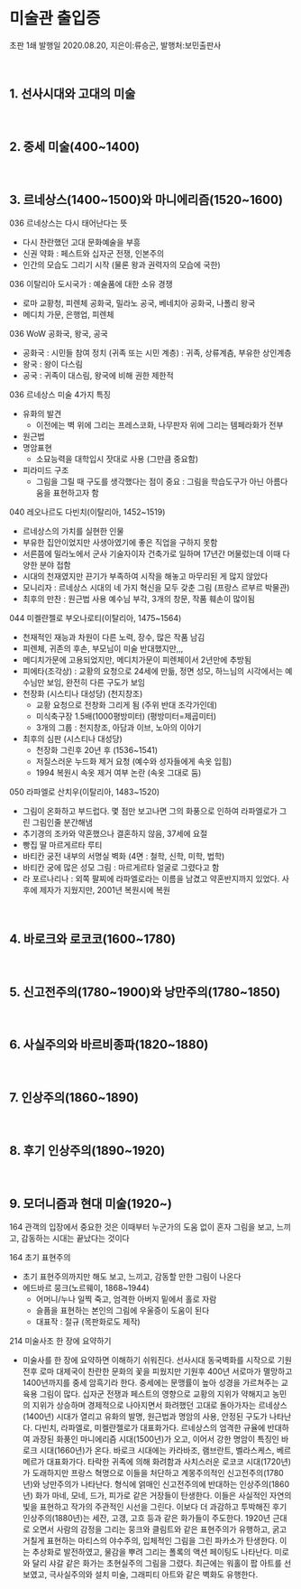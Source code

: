 # 미술관 출입증

초판 1쇄 발행일 2020.08.20,  지은이:류승곤,  발행처:보민출판사

<br>
 

## **1. 선사시대와 고대의 미술**

<br>


## **2. 중세 미술(400~1400)**

<br>


## **3. 르네상스(1400~1500)와 마니에리즘(1520~1600)**

036  르네상스는 다시 태어난다는 뜻
- 다시 찬란했던 고대 문화예술을 부흥
- 신권 약화 : 페스트와 십자군 전쟁, 인본주의
- 인간의 모습도 그리기 시작 (물론 왕과 권력자의 모습에 국한)

036 이탈리아 도시국가 : 예술품에 대한 소유 경쟁
- 로마 교황청, 피렌체 공화국, 밀라노 공국, 베네치아 공화국, 나폴리 왕국
- 메디치 가문, 은행업, 피렌체

036 WoW 공화국, 왕국, 공국
- 공화국 : 시민들 참여 정치 (귀족 또는 시민 계층) : 귀족, 상류계츰, 부유한 상인계층
- 왕국 : 왕이 다스림
- 공국 : 귀족이 대스림, 왕국에 비해 권한 제한적

036 르네상스 미술 4가지 특징
- 유화의 발견 
  - 이전에는 벽 위에 그리는 프레스코화, 나무판자 위에 그리는 템페라화가 전부
- 원근법
- 명암표현
  - 소묘능력을 대학입시 잣대로 사용 (그만큼 중요함)
- 피라미드 구조
  - 그림을 그릴 때 구도를 생각했다는 점이 중요 : 그림을 학습도구가 아닌 아름다움을 표현하고자 함

040 레오나르도 다빈치(이탈리아, 1452~1519)
- 르네상스의 가치를 실현한 인물
- 부유한 집안이었지만 사생아였기에 좋은 직업을 구하지 못함
- 서른쯤에 밀라노에서 군사 기술자이자 건축가로 일하며 17년간 머물렀는데 이때 다양한 분야 접함
- 시대의 천재였지만 끈기가 부족하여 시작을 해놓고 마무리된 게 많지 않았다
- 모니리자 : 르네상스 시대의 네 가지 혁신을 모두 갖춘 그림 (프랑스 르부르 박물관)
- 최후의 만찬 : 원근법 사용 예수님 부각, 3개의 창문, 작품 훼손이 많이됨

044 미켈란젤로 부오나로티(이탈리아, 1475~1564)
- 천재적인 재능과 차원이 다른 노력, 장수, 많은 작품 남김
- 피렌체, 귀존의 후손, 부모님이 미술 반대했지만,,,
- 메디치가문에 고용되었지만, 메디치가문이 피렌체이서 2년만에 추방됨
- 피에타(조각상) : 교황의 요청으로 24세에 만듦, 정면 성모, 하느님의 시각에서는 예수님만 보임, 완전히 다른 구도가 보임
- 천장화 (시스티나 대성당) (천지창조)
  - 교황 요청으로 전창화 그리게 됨 (주위 반대 조각가인데)
  - 미식축구장 1.5배(1000평방미터) (평방미터=제곱미터)
  - 3개의 그룹 : 천지창조, 아담과 이브, 노아의 이야기
- 최후의 심판 (시스티나 대성당)
  - 천장화 그린후 20년 후 (1536~1541)
  - 저질스러운 누드화 제거 요청 (예수와 성자들에게 속옷 입힘)
  - 1994 복원시 속옷 제거 여부 논란 (속옷 그대로 둠)

050 라파엘로 산치우(이탈리아, 1483~1520)
- 그림이 온화하고 부드럽다. 몇 점만 보고나면 그의 화풍으로 인하여 라파엘로가 그린 그림인줄 분간해냄
- 추기경의 조카와 약혼했으나 결혼하지 않음, 37세에 요절
- 빵집 딸 마르게르타 루티
- 바티칸 궁전 내부의 서명실 벽화 (4면 : 철학, 신학, 미학, 법학)
- 바티칸 궁에 많은 성모 그림 : 마르게르타 얼굴로 그렸다고 함 
- 라 포르나리나 : 외쪽 팔찌에 라파엘로라는 이름을 남겼고 약혼반지까지 있었다. 사후에 제자가 지웠지만, 2001년 복원시에 복원

<br>


## **4. 바로크와 로코코(1600~1780)**

<br>


## **5. 신고전주의(1780~1900)와 낭만주의(1780~1850)**

<br>


## **6. 사실주의와 바르비종파(1820~1880)**

<br>


## **7. 인상주의(1860~1890)**

<br>


## **8. 후기 인상주의(1890~1920)**

<br>


## **9. 모더니즘과 현대 미술(1920~)**

164  관객의 입장에서 중요한 것은 이때부터 누군가의 도움 없이 혼자 그림을 보고, 느끼고, 감동하는 시대는 끝났다는 것이다

164  초기 표현주의
- 초기 표현주의까지만 해도 보고, 느끼고, 감동할 만한 그림이 나온다
- 에드바르 뭉크(노르웨이, 1868~1944)
  - 어머니/누나 일찍 죽고, 엄격한 아버지 밑에서 홀로 자람
  - 슬픔을 표현하는 본인의 그림에 우울증이 도움이 된다
  - 대표작 : 절규 (목판화로도 제작)

214  미술사조 한 장에 요약하기
- 미술사를 한 장에 요약하면 이해하기 쉬워진다. 선사시대 동국벽화를 시작으로 기원전후 로마 대제국이 찬란한 문화의 꽃을 피웠지만 기원후 400년 서로마가 멸망하고 1400년까지를 중세 암흑기라 한다. 중세에는 문맹률이 높아 성경을 가르쳐주는 교육용 그림이 많다. 십자군 전쟁과 페스트의 영향으로 교황의 지위가 약해지고 농민의 지위가 상승하며 경제적으로 나아지면서 화려했던 고대로 돌아가자는 르네상스(1400년) 시대가 열리고 유화의 발명, 원근법과 명암의 사용, 안정된 구도가 나타난다. 다빈치, 라파엘로, 미켈란젤로가 대표화가다. 르네상스의 엄격한 규율에 반대하여 과장된 화풍인 마니에리즘 시대(1500년)가 오고, 이어서 강한 명암이 특징인 바로크 시대(1660년)가 온다. 바로크 시대에는 카라바조, 램브란트, 벨라스케스, 베르메르가 대표화가다. 타락한 귀족에 의해 화려함과 사치스러운 로코코 시대(1720년)가 도래하지만 프랑스 혁명으로 이들을 처단하고 계몽주의적인 신고전주의(1780년)와 낭만주의가 나타난다. 형식에 얽매인 신고전주의에 반대하는 인상주의(1860년) 화가 마네, 모네, 드가, 피가로 같은 거장들이 탄생한다. 이들은 사실적인 자연의 빛을 표현하고 작가의 주관적인 시선을 그린다. 이보다 더 과감하고 투박해진 후기 인상주의(1880년)는 세잔, 고갱, 고흐 등과 같은 화가들이 주도한다. 1920년 근대로 오면서 사람의 감정을 그리는 뭉크와 클림트와 같은 표현주의가 유행하고, 굵고 거칠게 표현하는 마티스의 야수주의, 입체적인 그림을 그린 파카소가 탄생한다. 이는 추상화로 발전하였고, 물감을 뿌려 그리는 폴록의 액션 페이팅도 나타난다. 미로와 달리 샤갈 같은 화가는 초현실주의 그림을 그렸다. 최근에는 워홀이 팝 아트를 선보였고, 극사실주의와 설치 미술, 그래피티 아트와 같은 벽화도 유행한다.